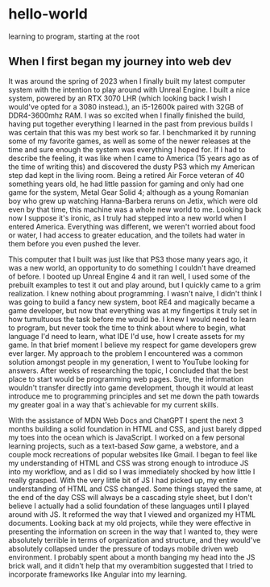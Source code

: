 # hello-world
learning to program, starting at the root
## When I first began my journey into web dev
It was around the spring of 2023 when I finally built my latest computer system with the intention to play around with Unreal Engine. I built a nice system, powered by an RTX 3070 LHR (which looking back I wish I would've opted for a 3080 instead.), an i5-12600k paired with 32GB of DDR4-3600mhz RAM. I was so excited when I finally finished the build, having put together everything I learned in the past from previous builds I was certain that this was my best work so far. I benchmarked it by running some of my favorite games, as well as some of the newer releases at the time and sure enough the system was everything I hoped for. If I had to describe the feeling, it was like when I came to America (15 years ago as of the time of writing this) and discovered the dusty PS3 which my American step dad kept in the living room. Being a retired Air Force veteran of 40 something years old, he had little passion for gaming and only had one game for the system, Metal Gear Solid 4; although as a young Romanian boy who grew up watching Hanna-Barbera reruns on Jetix, which were old even by that time, this machine was a whole new world to me. Looking back now I suppose it's ironic, as I truly had stepped into a new world when I entered America. Everything was different, we weren't worried about food or water, I had access to greater education, and the toilets had water in them before you even pushed the lever.

This computer that I built was just like that PS3 those many years ago, it was a new world, an opportunity to do something I couldn't have dreamed of before. I booted up Unreal Engine 4 and it ran well, I used some of the prebuilt examples to test it out and play around, but I quickly came to a grim realization. I knew nothing about programming. I wasn't naive, I didn't think I was going to build a fancy new system, boot RE4 and magically became a game developer, but now that everything was at my fingertips it truly set in how tumultuous the task before me would be. I knew I would need to learn to program, but never took the time to think about where to begin, what language I'd need to learn, what IDE I'd use, how I create assets for my game. In that brief moment I believe my respect for game developers grew ever larger. My approach to the problem I encountered was a common solution amongst people in my generation, I went to YouTube looking for answers. After weeks of researching the topic, I concluded that the best place to start would be programming web pages. Sure, the information wouldn't transfer directly into game development, though it would at least introduce me to programming principles and set me down the path towards my greater goal in a way that's achievable for my current skills.

With the assistance of MDN Web Docs and ChatGPT I spent the next 3 months building a solid foundation in HTML and CSS, and just barely dipped my toes into the ocean which is JavaScript. I worked on a few personal learning projects, such as a text-based *Saw* game, a webstore, and a couple mock recreations of popular websites like Gmail. I began to feel like my understanding of HTML and CSS was strong enough to introduce JS into my workflow, and as I did so I was immediately shocked by how little I really grasped. With the very little bit of JS I had picked up, my entire understanding of HTML and CSS changed. Some things stayed the same, at the end of the day CSS will always be a cascading style sheet, but I don't believe I actually had a solid foundation of these languages until I played around with JS. It reformed the way that I viewed and organized my HTML documents. Looking back at my old projects, while they were effective in presenting the information on screen in the way that I wanted to, they were absolutely terrible in terms of organization and structure, and they would've absolutely collapsed under the pressure of todays mobile driven web environment. I probably spent about a month banging my head into the JS brick wall, and it didn't help that my overambition suggested that I tried to incorporate frameworks like Angular into my learning.
